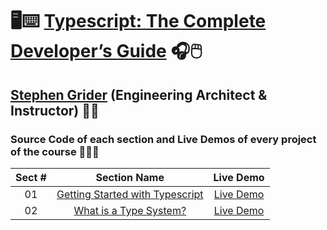 # 🖥️⌨️ [Typescript: The Complete Developer’s Guide](https://www.udemy.com/course/typescript-the-complete-developers-guide) 🎧🖱️

## [Stephen Grider](https://www.linkedin.com/in/stephengrider) (Engineering Architect & Instructor) 👨‍🏫

### Source Code of each section and Live Demos of every project of the course 👨🏽‍💻

| Sect # |                                                                    Section Name                                                                     |   Live Demo   |
| :----: | :-------------------------------------------------------------------------------------------------------------------------------------------------: | :-----------: |
|   01   | [Getting Started with Typescript](https://github.com/ajfm88/react-typescript-projects/tree/main/typescript-complete-developers-guide/01-fetch-json) | [Live Demo]() |
|   02   |      [What is a Type System?](https://github.com/ajfm88/react-typescript-projects/tree/main/typescript-complete-developers-guide/02-features)       | [Live Demo]() |
